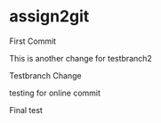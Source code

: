 # assign2git
First Commit


This is another change for testbranch2

Testbranch Change


testing for online commit

Final test
